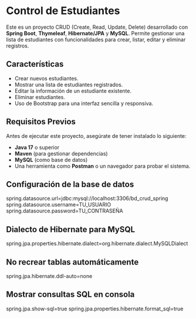 # Control de Estudiantes

Este es un proyecto CRUD (Create, Read, Update, Delete) desarrollado con **Spring Boot**, **Thymeleaf**, **Hibernate/JPA** y **MySQL**. 
Permite gestionar una lista de estudiantes con funcionalidades para crear, listar, editar y eliminar registros.

## Características

- Crear nuevos estudiantes.
- Mostrar una lista de estudiantes registrados.
- Editar la información de un estudiante existente.
- Eliminar estudiantes.
- Uso de Bootstrap para una interfaz sencilla y responsiva.

## Requisitos Previos

Antes de ejecutar este proyecto, asegúrate de tener instalado lo siguiente:

- **Java 17** o superior
- **Maven** (para gestionar dependencias)
- **MySQL** (como base de datos)
- Una herramienta como **Postman** o un navegador para probar el sistema.

## Configuración de la base de datos
spring.datasource.url=jdbc:mysql://localhost:3306/bd_crud_spring
spring.datasource.username=TU_USUARIO
spring.datasource.password=TU_CONTRASEÑA

## Dialecto de Hibernate para MySQL
spring.jpa.properties.hibernate.dialect=org.hibernate.dialect.MySQLDialect

## No recrear tablas automáticamente
spring.jpa.hibernate.ddl-auto=none

## Mostrar consultas SQL en consola
spring.jpa.show-sql=true
spring.jpa.properties.hibernate.format_sql=true
